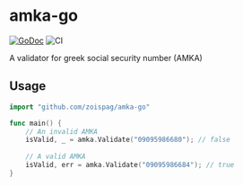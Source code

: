 # amka-go

[![GoDoc](https://godoc.org/github.com/zoispag/amka-go?status.svg)](https://godoc.org/github.com//zoispag/go-python-runner)
![CI](https://github.com/zoispag/amka-go/workflows/CI/badge.svg)

A validator for greek social security number (AMKA)

## Usage

```go
import "github.com/zoispag/amka-go"

func main() {
	// An invalid AMKA
    isValid, _ = amka.Validate("09095986680"); // false
    
    // A valid AMKA
    isValid, err = amka.Validate("09095986684"); // true
}
```
